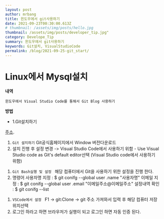 ```yaml
---
layout: post
author: mrbang
title: 윈도우에서 git사용하기 
date: 2021-09-23T00:30:00.613Z
# thumbnail: /assets/img/posts/hello.jpg
thumbnail: /assets/img/posts/developer_tip.jpg"
category: Develope_Tip
summary: 윈도우에서 git사용하기 
keywords: Git설치, VisualStudioCode
permalink: /blog/2021-09-25-git_start/
---
```

# Linux에서 Mysql설치

**내역** 

`윈도우에서 Visual Studio Code를 통해서 Git Blog 사용하기`

**방법** 

* 1.Git설치하기 

[주소](https://www.git-scm.com/).

>
1. `Git 설치하기`
Git공식홈페이지에서 Window 버전다운로드 
2. 설치 진행 후 설정 변경
-> Visual Studio Code에서 사용하기 위함 - Use Visual Studio code as Git's default editor선택 (Visual Studio code에서 사용하기 위함)

>
1. `Git Bash실행 및 설정 `
해당 컴퓨터에서 Git을 사용하기 위한 설정을 진행 한다. 
2. 명령어 
사용자명 지정 : $ git conifg --global user .name "사용자명"
이메일 지정 : $ git conifg --global user .email "이메일주소@이메일주소"
설정내역 확인 : $ git conifg --list

>
1. `VSCode에서 설정 `
F1 -> git:Clone -> git 주소 가져와서 입력 후 해당 컴퓨터 저장위치선택 
2. 로그인 하라고 하면 브라우저가 실행이 되고 로그인 하면 자동 인증 된다. 



